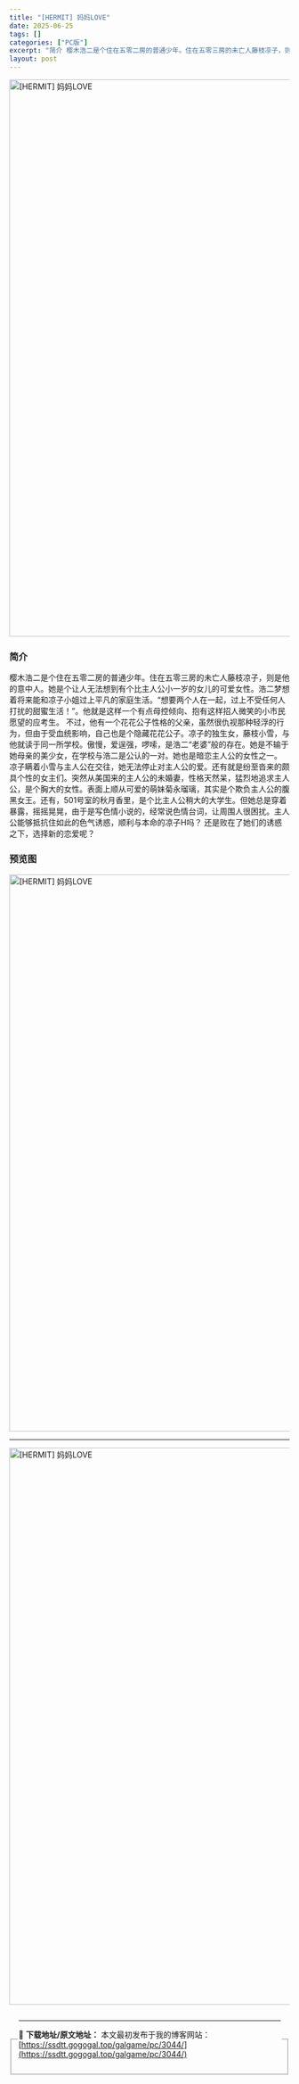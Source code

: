 ```yaml
---
title: "[HERMIT] 妈妈LOVE"
date: 2025-06-25
tags: []
categories: ["PC版"]
excerpt: "简介 樱木浩二是个住在五零二房的普通少年。住在五零三房的未亡人藤枝凉子，则是他的意中人。她是个让人无法想到有个比主人公小一岁的女儿的可爱女性。浩二梦想着将来能和凉子小姐过上平凡的家庭生活。“想要两个人在一起，过上不受任何人打扰的甜蜜生活！”。他就是这样一个有点母控倾向、抱有这样招人微笑的小市民愿望的&hellip;"
layout: post
---
```



<p><img decoding="async"   src="https://ssdtt.gogogal.top/wp-content/uploads/2025/06/c82a6-00.webp" loading="lazy" alt="[HERMIT] 妈妈LOVE" style="display: block; margin-left: auto; margin-right: auto; width: 1000px;" /></p>
<div>
<h3>简介</h3>
</p></div>
<p>樱木浩二是个住在五零二房的普通少年。住在五零三房的未亡人藤枝凉子，则是他的意中人。她是个让人无法想到有个比主人公小一岁的女儿的可爱女性。浩二梦想着将来能和凉子小姐过上平凡的家庭生活。“想要两个人在一起，过上不受任何人打扰的甜蜜生活！”。他就是这样一个有点母控倾向、抱有这样招人微笑的小市民愿望的应考生。 不过，他有一个花花公子性格的父亲，虽然很仇视那种轻浮的行为，但由于受血统影响，自己也是个隐藏花花公子。凉子的独生女，藤枝小雪，与他就读于同一所学校。傲慢，爱逞强，啰嗦，是浩二“老婆”般的存在。她是不输于她母亲的美少女，在学校与浩二是公认的一对。她也是暗恋主人公的女性之一。 凉子瞒着小雪与主人公在交往，她无法停止对主人公的爱。还有就是纷至沓来的颇具个性的女主们。突然从美国来的主人公的未婚妻，性格天然呆，猛烈地追求主人公，是个胸大的女性。表面上顺从可爱的萌妹菊永瑠璃，其实是个欺负主人公的腹黑女王。还有，501号室的秋月香里，是个比主人公稍大的大学生。但她总是穿着暴露，摇摇晃晃，由于是写色情小说的，经常说色情台词，让周围人很困扰。主人公能够抵抗住如此的色气诱惑，顺利与本命的凉子H吗？ 还是败在了她们的诱惑之下，选择新的恋爱呢？</p>
<h3>预览图</h3>
<p><img decoding="async"   src="https://ssdtt.gogogal.top/wp-content/uploads/2025/06/48441-01.webp" loading="lazy" alt="[HERMIT] 妈妈LOVE" style="display: block; margin-left: auto; margin-right: auto; width: 1000px;" /></p>
<hr />
<p><img decoding="async"   src="https://ssdtt.gogogal.top/wp-content/uploads/2025/06/92c6b-02.webp" loading="lazy" alt="[HERMIT] 妈妈LOVE" style="display: block; margin-left: auto; margin-right: auto; width: 1000px;" /></p>
<div> </div>
<fieldset>
<legend>


---
📖 **下载地址/原文地址：** 本文最初发布于我的博客网站：[https://ssdtt.gogogal.top/galgame/pc/3044/](https://ssdtt.gogogal.top/galgame/pc/3044/)
